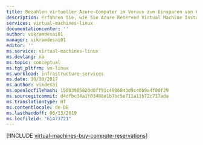 ```yaml
---
title: Bezahlen virtueller Azure-Computer im Voraus zum Einsparen von Kosten | Microsoft-Dokumentation
description: Erfahren Sie, wie Sie Azure Reserved Virtual Machine Instances kaufen, um Computekosten einzusparen.
services: virtual-machines-linux
documentationcenter: ''
author: vikramdesai01
manager: vikramdesai01
editor: ''
ms.service: virtual-machines-linux
ms.devlang: na
ms.topic: conceptual
ms.tgt_pltfrm: vm-linux
ms.workload: infrastructure-services
ms.date: 10/30/2017
ms.author: vikdesai
ms.openlocfilehash: 15083905820d0ff91c4986843d9c40b9a4f00f29
ms.sourcegitcommit: d4dfbc34a1f03488e1b7bc5e711a11b72c717ada
ms.translationtype: HT
ms.contentlocale: de-DE
ms.lasthandoff: 06/13/2019
ms.locfileid: "61473721"
---
```

[!INCLUDE [virtual-machines-buy-compute-reservations](../../../includes/virtual-machines-common-prepay-reserved-vm-instances.md)]

